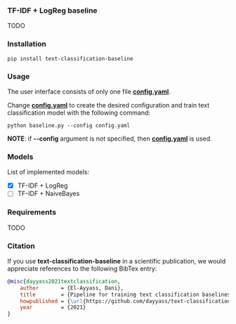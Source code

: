 ### TF-IDF + LogReg baseline
TODO

### Installation
`
pip install text-classification-baseline
`

### Usage
The user interface consists of only one file [**config.yaml**](https://github.com/dayyass/text-classification-baseline/blob/main/config.yaml).

Change [**config.yaml**](https://github.com/dayyass/text-classification-baseline/blob/main/config.yaml) to create the desired configuration and train text classification model with the following command:
```python3
python baseline.py --config config.yaml
```
**NOTE**: if **--config** argument is not specified, then [**config.yaml**](https://github.com/dayyass/text-classification-baseline/blob/main/config.yaml) is used.

### Models
List of implemented models:
- [x] TF-IDF + LogReg
- [ ] TF-IDF + NaiveBayes

### Requirements
TODO

### Citation
If you use **text-classification-baseline** in a scientific publication, we would appreciate references to the following BibTex entry:
```bibtex
@misc{dayyass2021textclassification,
    author       = {El-Ayyass, Dani},
    title        = {Pipeline for training text classification baselines},
    howpublished = {\url{https://github.com/dayyass/text-classification-baseline}},
    year         = {2021}
}
```

